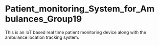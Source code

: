 # Patient_monitoring_System_for_Ambulances_Group19
This is an IoT based real time patient monitoring device along with the ambulance location tracking system. 
